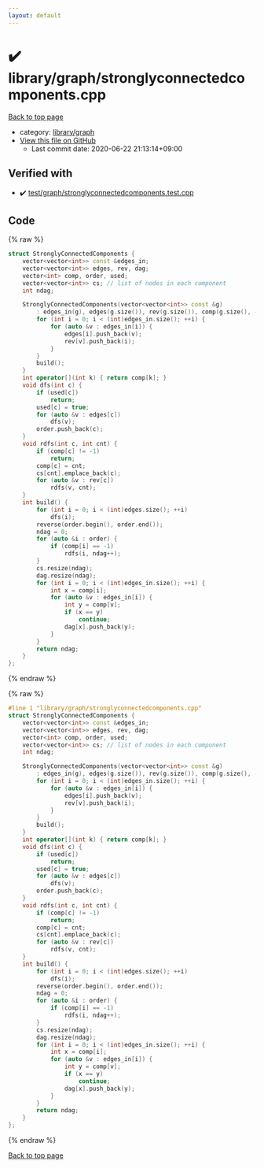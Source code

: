 ```yaml
---
layout: default
---
```


<!-- mathjax config similar to math.stackexchange -->
<script type="text/javascript" async
  src="https://cdnjs.cloudflare.com/ajax/libs/mathjax/2.7.5/MathJax.js?config=TeX-MML-AM_CHTML">
</script>
<script type="text/x-mathjax-config">
  MathJax.Hub.Config({
    TeX: { equationNumbers: { autoNumber: "AMS" }},
    tex2jax: {
      inlineMath: [ ['$','$'] ],
      processEscapes: true
    },
    "HTML-CSS": { matchFontHeight: false },
    displayAlign: "left",
    displayIndent: "2em"
  });
</script>

<script type="text/javascript" src="https://cdnjs.cloudflare.com/ajax/libs/jquery/3.4.1/jquery.min.js"></script>
<script src="https://cdn.jsdelivr.net/npm/jquery-balloon-js@1.1.2/jquery.balloon.min.js" integrity="sha256-ZEYs9VrgAeNuPvs15E39OsyOJaIkXEEt10fzxJ20+2I=" crossorigin="anonymous"></script>
<script type="text/javascript" src="../../../assets/js/copy-button.js"></script>
<link rel="stylesheet" href="../../../assets/css/copy-button.css" />


# :heavy_check_mark: library/graph/stronglyconnectedcomponents.cpp

<a href="../../../index.html">Back to top page</a>

* category: <a href="../../../index.html#c5878b56724fd1eb9362c2254e5c362f">library/graph</a>
* <a href="{{ site.github.repository_url }}/blob/master/library/graph/stronglyconnectedcomponents.cpp">View this file on GitHub</a>
    - Last commit date: 2020-06-22 21:13:14+09:00




## Verified with

* :heavy_check_mark: <a href="../../../verify/test/graph/stronglyconnectedcomponents.test.cpp.html">test/graph/stronglyconnectedcomponents.test.cpp</a>


## Code

<a id="unbundled"></a>
{% raw %}
```cpp
struct StronglyConnectedComponents {
    vector<vector<int>> const &edges_in;
    vector<vector<int>> edges, rev, dag;
    vector<int> comp, order, used;
    vector<vector<int>> cs; // list of nodes in each component
    int ndag;

    StronglyConnectedComponents(vector<vector<int>> const &g)
        : edges_in(g), edges(g.size()), rev(g.size()), comp(g.size(), -1), used(g.size()), cs(g.size()) {
        for (int i = 0; i < (int)edges_in.size(); ++i) {
            for (auto &v : edges_in[i]) {
                edges[i].push_back(v);
                rev[v].push_back(i);
            }
        }
        build();
    }
    int operator[](int k) { return comp[k]; }
    void dfs(int c) {
        if (used[c])
            return;
        used[c] = true;
        for (auto &v : edges[c])
            dfs(v);
        order.push_back(c);
    }
    void rdfs(int c, int cnt) {
        if (comp[c] != -1)
            return;
        comp[c] = cnt;
        cs[cnt].emplace_back(c);
        for (auto &v : rev[c])
            rdfs(v, cnt);
    }
    int build() {
        for (int i = 0; i < (int)edges.size(); ++i)
            dfs(i);
        reverse(order.begin(), order.end());
        ndag = 0;
        for (auto &i : order) {
            if (comp[i] == -1)
                rdfs(i, ndag++);
        }
        cs.resize(ndag);
        dag.resize(ndag);
        for (int i = 0; i < (int)edges_in.size(); ++i) {
            int x = comp[i];
            for (auto &v : edges_in[i]) {
                int y = comp[v];
                if (x == y)
                    continue;
                dag[x].push_back(y);
            }
        }
        return ndag;
    }
};
```
{% endraw %}

<a id="bundled"></a>
{% raw %}
```cpp
#line 1 "library/graph/stronglyconnectedcomponents.cpp"
struct StronglyConnectedComponents {
    vector<vector<int>> const &edges_in;
    vector<vector<int>> edges, rev, dag;
    vector<int> comp, order, used;
    vector<vector<int>> cs; // list of nodes in each component
    int ndag;

    StronglyConnectedComponents(vector<vector<int>> const &g)
        : edges_in(g), edges(g.size()), rev(g.size()), comp(g.size(), -1), used(g.size()), cs(g.size()) {
        for (int i = 0; i < (int)edges_in.size(); ++i) {
            for (auto &v : edges_in[i]) {
                edges[i].push_back(v);
                rev[v].push_back(i);
            }
        }
        build();
    }
    int operator[](int k) { return comp[k]; }
    void dfs(int c) {
        if (used[c])
            return;
        used[c] = true;
        for (auto &v : edges[c])
            dfs(v);
        order.push_back(c);
    }
    void rdfs(int c, int cnt) {
        if (comp[c] != -1)
            return;
        comp[c] = cnt;
        cs[cnt].emplace_back(c);
        for (auto &v : rev[c])
            rdfs(v, cnt);
    }
    int build() {
        for (int i = 0; i < (int)edges.size(); ++i)
            dfs(i);
        reverse(order.begin(), order.end());
        ndag = 0;
        for (auto &i : order) {
            if (comp[i] == -1)
                rdfs(i, ndag++);
        }
        cs.resize(ndag);
        dag.resize(ndag);
        for (int i = 0; i < (int)edges_in.size(); ++i) {
            int x = comp[i];
            for (auto &v : edges_in[i]) {
                int y = comp[v];
                if (x == y)
                    continue;
                dag[x].push_back(y);
            }
        }
        return ndag;
    }
};

```
{% endraw %}

<a href="../../../index.html">Back to top page</a>

